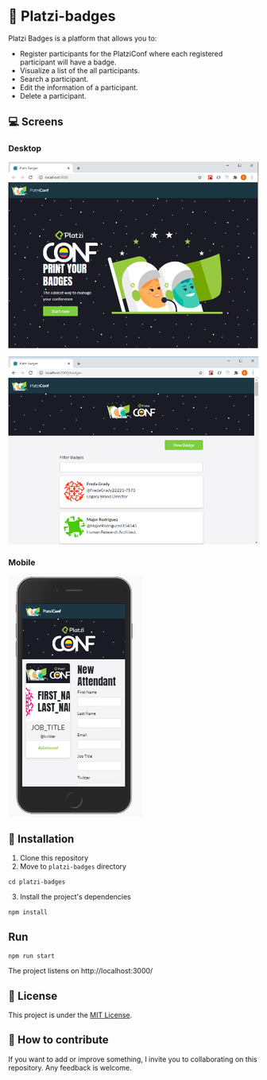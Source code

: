 # 💠 Platzi-badges

Platzi Badges is a platform that allows you to:

* Register participants for the PlatziConf where each registered participant will have a badge.
* Visualize a list of the all participants.
* Search a participant.
* Edit the information of a participant.
* Delete a participant.

## 💻 Screens

### Desktop

![Home](https://github.com/DaneliaSanchz/platzi-badges/blob/master/assets/home.png)

![List Badges Image](https://github.com/DaneliaSanchz/platzi-badges/blob/master/assets/list_badges.png)

### Mobile

![CreateNewBadge](https://github.com/DaneliaSanchz/platzi-badges/blob/master/assets/mobile.png)

## 🔧 Installation

1. Clone this repository
2. Move to `platzi-badges` directory
```
cd platzi-badges
```
3. Install the project's dependencies
```
npm install
```

## Run

```
npm run start
```

The project listens on http://localhost:3000/


## 📜 License

This project is under the [MIT License](https://github.com/DaneliaSanchz/platzi-badges/blob/master/LICENSE).

## 🤝 How to contribute

If you want to add or improve something, I invite you to collaborating on this repository. Any feedback is welcome.


